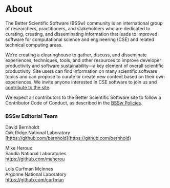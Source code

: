 # About
 
The Better Scientific Software (BSSw) community is an international group of researchers, practitioners, and stakeholders who are dedicated to curating, creating, and disseminating information that leads to improved software for computational science and engineering (CSE) and related technical computing areas.

We’re creating a clearinghouse to gather, discuss, and disseminate experiences, techniques, tools, and other resources to improve developer productivity and software sustainability—a key element of overall scientific productivity.  Site users can find information on many scientific software topics and can propose to curate or create new content based on their own experiences.  We invite anyone interested in CSE software to join us and [contribute to the site](https://bssw.io/contributes/new).

We expect all contributors to the Better Scientific Software site to follow a Contributor Code of Conduct, as described in the [BSSw Policies](Policies.md).

### BSSw Editorial Team

<!--
Rinku Gupta<br/>
Title: Editor-in-chief<br />
Argonne National Laboratory<br/>
[https://github.com/rinkug](https://github.com/rinkug)
-->

David Bernholdt<br/>
Oak Ridge National Laboratory<br/>
[https://github.com/bernhold](https://github.com/bernhold)

Mike Heroux<br/>
Sandia National Laboratories<br/> 
https://github.com/maherou
 
Lois Curfman McInnes<br/>
Argonne National Laboratory<br/>
https://github.com/curfman


<!--
Additional section:
### BSSw Associate Editors
-->

<!--
Names/info:
Roscoe Bartlett<br/>
Sandia National Laboratories<br/>
[https://github.com/bartlettroscoe](https://github.com/bartlettroscoe)
Patricia Grubel<br/>
Los Alamos National Laboratory<br/>
https://github.com/pagrubel
Mark Miller<br/>
Lawrence Livermore National Laboratory<br/>
https://github.com/markcmiller86
Jean Shuler<br/>
Lawrence Livermore National Laboratory<br/>
https://github.com/JeanShuler
Greg Watson
Oak Ridge National Laboratory<br/>
https://github.com/jarrah42
Paul Wolfenbarger
Sandia National Laboratories<br/>
https://github.com/prwolfe
-->

<!---
Coming later: You can also <join our mailing list>, <read our blog>, and <send us mail>.
BSS Site: About
--->

